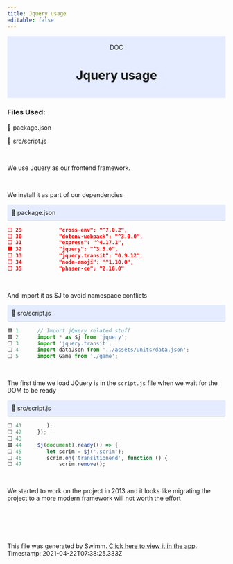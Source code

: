 ```yaml
---
title: Jquery usage
editable: false
---
```


<div align="center" style="background-color: #e5ecff">    <br/>    <div>DOC</div>    <h1>Jquery usage</h1>    <br/>  </div>

### Files Used:
📄 package.json

📄 src/script.js


<br/>

We use Jquery as our frontend framework.


<br/>

We install it as part of our dependencies 

<div style="background: #e5ecff; padding: 10px 10px 10px 10px; border-bottom: 1px solid #c1c7d0; border-radius: 4px;">    📄 package.json  </div>

```json
⬜ 29     		"cross-env": "^7.0.2",
⬜ 30     		"dotenv-webpack": "^3.0.0",
⬜ 31     		"express": "^4.17.1",
🟩 32     		"jquery": "^3.5.0",
⬜ 33     		"jquery.transit": "0.9.12",
⬜ 34     		"node-emoji": "^1.10.0",
⬜ 35     		"phaser-ce": "2.16.0"
```
<br/>

And import it as $J to avoid  namespace conflicts

<div style="background: #e5ecff; padding: 10px 10px 10px 10px; border-bottom: 1px solid #c1c7d0; border-radius: 4px;">    📄 src/script.js  </div>

```js
🟩 1      // Import jQuery related stuff
🟩 2      import * as $j from 'jquery';
⬜ 3      import 'jquery.transit';
⬜ 4      import dataJson from '../assets/units/data.json';
⬜ 5      import Game from './game';
```
<br/>

The first time we load JQuery is in the `script.js` file when we wait for the DOM to be ready

<div style="background: #e5ecff; padding: 10px 10px 10px 10px; border-bottom: 1px solid #c1c7d0; border-radius: 4px;">    📄 src/script.js  </div>

```js
⬜ 41     	);
⬜ 42     });
⬜ 43     
🟩 44     $j(document).ready(() => {
⬜ 45     	let scrim = $j('.scrim');
⬜ 46     	scrim.on('transitionend', function () {
⬜ 47     		scrim.remove();
```
<br/>

We started to work on the project in 2013 and it looks like migrating the project to a more modern framework will not worth the effort

<br/>

<br/><br/>

This file was generated by Swimm. [Click here to view it in the app](https://swimm.io/link?l=c3dpbW0lM0ElMkYlMkZyZXBvcyUyRm5xMjh5MjNzcTBpYnB4ZG4xSkpUJTJGZG9jcyUyRksxNVlaeExKMzN0V1dIY1N0M1BT). Timestamp: 2021-04-22T07:38:25.333Z
